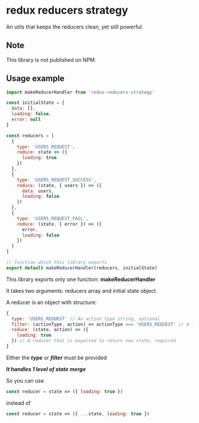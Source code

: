 # redux reducers strategy

An utils that keeps the reducers clean, yet still powerful.

## Note

This library is not published on NPM.

## Usage example

```js
import makeReducerHandler from 'redux-reducers-strategy'

const initialState = {
  data: [],
  loading: false,
  error: null
}

const reducers = [
  {
    type: 'USERS_REQUEST',
    reduce: state => ({
      loading: true
    })
  },
  {
    type: 'USERS_REQUEST_SUCCESS',
    reduce: (state, { users }) => ({
      data: users,
      loading: false
    })
  },
  {
    type: 'USERS_REQUEST_FAIL',
    reduce: (state, { error }) => ({
      error,
      loading: false
    })
  }
]

// function which this library exports
export default makeReducerHandler(reducers, initialState)
```

This library exports only one function: **makeReducerHandler**

It takes two arguments: reducers array and initial state object.

A reducer is an object with structure:

```js
{
  type: 'USERS_REQUEST' // An action type string, optional
  filter: (actionType, action) => actionType === 'USERS_REQUEST' // A function that should return boolean. Used for alternate filtering, optional
  reduce: (state, action) => ({
    loading: true
  }) // A reducer that is expected to return new state, required
}
```

Either the **_type_** or **_filter_** must be provided

**_It handles 1 level of state merge_**

So you can use

```js
const reducer = state => ({ loading: true })
```

instead of

```js
const reducer = state => ({ ...state, loading: true })
```
